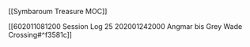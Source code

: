 [[Symbaroum Treasure MOC]]

[[602011081200 Session Log 25 202001242000 Angmar bis Grey Wade Crossing#^f3581c]]